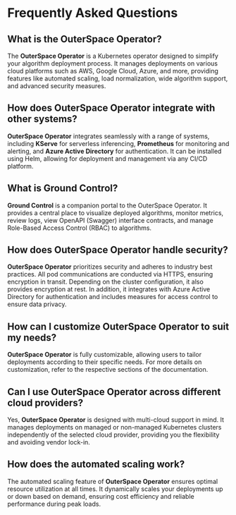 # Frequently Asked Questions

## What is the OuterSpace Operator?

The __OuterSpace Operator__ is a Kubernetes operator designed to simplify your algorithm deployment process. It manages deployments on various cloud platforms such as AWS, Google Cloud, Azure, and more, providing features like automated scaling, load normalization, wide algorithm support, and advanced security measures.

## How does OuterSpace Operator integrate with other systems?

__OuterSpace Operator__ integrates seamlessly with a range of systems, including __KServe__ for serverless inferencing, __Prometheus__ for monitoring and alerting, and __Azure Active Directory__ for authentication. It can be installed using Helm, allowing for deployment and management via any CI/CD platform.

## What is Ground Control?

__Ground Control__ is a companion portal to the OuterSpace Operator. It provides a central place to visualize deployed algorithms, monitor metrics, review logs, view OpenAPI (Swagger) interface contracts, and manage Role-Based Access Control (RBAC) to algorithms.

## How does OuterSpace Operator handle security?

__OuterSpace Operator__ prioritizes security and adheres to industry best practices. All pod communications are conducted via HTTPS, ensuring encryption in transit. Depending on the cluster configuration, it also provides encryption at rest. In addition, it integrates with Azure Active Directory for authentication and includes measures for access control to ensure data privacy.

## How can I customize OuterSpace Operator to suit my needs?

__OuterSpace Operator__ is fully customizable, allowing users to tailor deployments according to their specific needs. For more details on customization, refer to the respective sections of the documentation.

## Can I use OuterSpace Operator across different cloud providers?

Yes, __OuterSpace Operator__ is designed with multi-cloud support in mind. It manages deployments on managed or non-managed Kubernetes clusters independently of the selected cloud provider, providing you the flexibility and avoiding vendor lock-in.

## How does the automated scaling work?

The automated scaling feature of __OuterSpace Operator__ ensures optimal resource utilization at all times. It dynamically scales your deployments up or down based on demand, ensuring cost efficiency and reliable performance during peak loads.